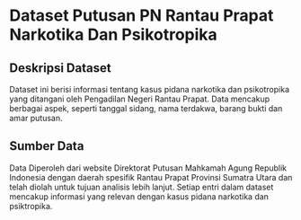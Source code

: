 # Dataset Putusan PN Rantau Prapat Narkotika Dan Psikotropika

## Deskripsi Dataset

Dataset ini berisi informasi tentang kasus pidana narkotika dan psikotropika yang ditangani oleh Pengadilan Negeri Rantau Prapat. Data mencakup berbagai aspek, seperti tanggal sidang, nama terdakwa, barang bukti dan amar putusan.

## Sumber Data

Data Diperoleh dari website Direktorat Putusan Mahkamah Agung Republik Indonesia dengan daerah spesifik Rantau Prapat Provinsi Sumatra Utara dan telah diolah untuk tujuan analisis lebih lanjut. Setiap entri dalam dataset mencakup informasi yang relevan dengan kasus pidana narkotika dan psiktropika.



